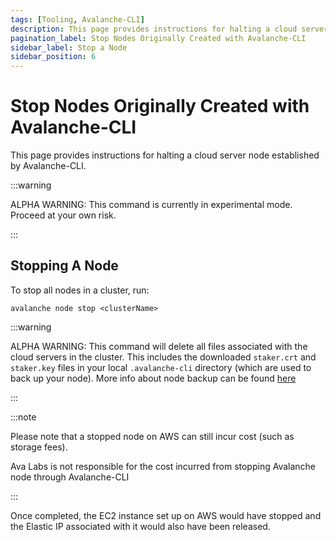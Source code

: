 ```yaml
---
tags: [Tooling, Avalanche-CLI]
description: This page provides instructions for halting a cloud server node established by Avalanche-CLI.
pagination_label: Stop Nodes Originally Created with Avalanche-CLI
sidebar_label: Stop a Node
sidebar_position: 6
---
```

# Stop Nodes Originally Created with Avalanche-CLI

This page provides instructions for halting a cloud server node established by Avalanche-CLI.

:::warning

ALPHA WARNING: This command is currently in experimental mode. Proceed at your own risk.

:::

## Stopping A Node

To stop all nodes in a cluster, run:

```shell
avalanche node stop <clusterName>
```

:::warning

ALPHA WARNING: This command will delete all files associated with the cloud servers in the cluster. 
This includes the downloaded `staker.crt` and `staker.key` files in your local `.avalanche-cli` 
directory (which are used to back up your node). More info about node backup can be found [here](/nodes/maintain/node-backup-and-restore.md)

:::


:::note

Please note that a stopped node on AWS can still incur cost (such as storage fees).

Ava Labs is not responsible for the cost incurred from stopping Avalanche node through
Avalanche-CLI

:::

Once completed, the EC2 instance set up on AWS would have stopped and the Elastic IP associated 
with it would also have been released.
